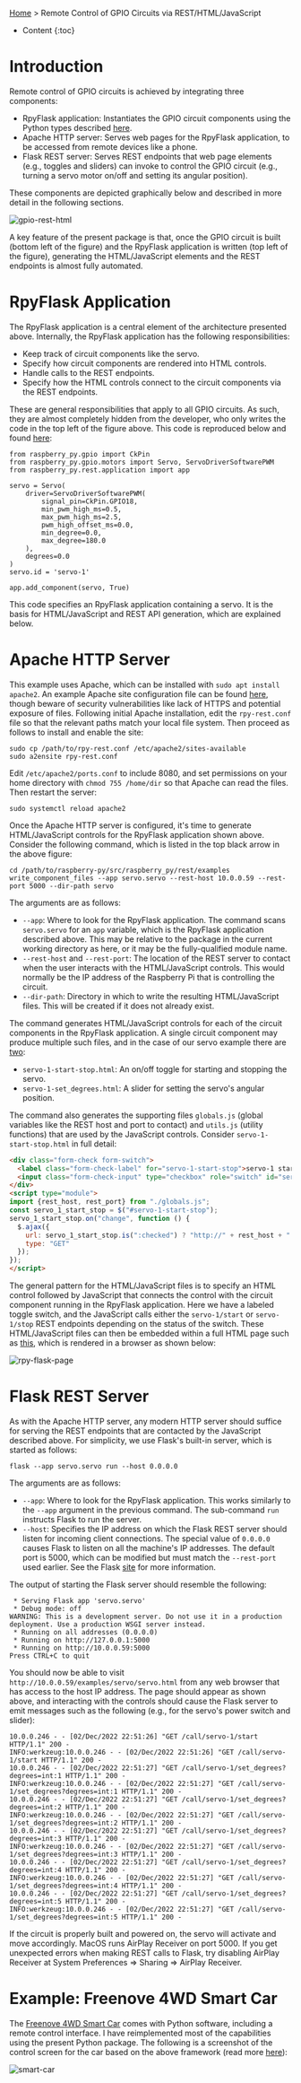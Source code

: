 [Home](index.md) > Remote Control of GPIO Circuits via REST/HTML/JavaScript
* Content
{:toc}

# Introduction
Remote control of GPIO circuits is achieved by integrating three components:
* RpyFlask application:  Instantiates the GPIO circuit components using the Python types described 
  [here](python-gpio.md).
* Apache HTTP server:  Serves web pages for the RpyFlask application, to be accessed from remote devices like a phone.
* Flask REST server:  Serves REST endpoints that web page elements (e.g., toggles and sliders) can invoke to control
the GPIO circuit (e.g., turning a servo motor on/off and setting its angular position).

These components are depicted graphically below and described in more detail in the following sections.

![gpio-rest-html](rpy-flask.png)

A key feature of the present package is that, once the GPIO circuit is built (bottom left of the figure) and the 
RpyFlask application is written (top left of the figure), generating the HTML/JavaScript elements and the REST endpoints
is almost fully automated.

# RpyFlask Application
The RpyFlask application is a central element of the architecture presented above. Internally, the RpyFlask application
has the following responsibilities:
* Keep track of circuit components like the servo.
* Specify how circuit components are rendered into HTML controls.
* Handle calls to the REST endpoints. 
* Specify how the HTML controls connect to the circuit components via the REST endpoints. 

These are general responsibilities that apply to all GPIO circuits. As such, they are almost completely hidden from the 
developer, who only writes the code in the top left of the figure above. This code is reproduced below and found 
[here](https://github.com/MatthewGerber/raspberry-py/blob/main/src/raspberry_py/rest/examples/servo/servo.py):
```
from raspberry_py.gpio import CkPin
from raspberry_py.gpio.motors import Servo, ServoDriverSoftwarePWM
from raspberry_py.rest.application import app

servo = Servo(
    driver=ServoDriverSoftwarePWM(
        signal_pin=CkPin.GPIO18,
        min_pwm_high_ms=0.5,
        max_pwm_high_ms=2.5,
        pwm_high_offset_ms=0.0,
        min_degree=0.0,
        max_degree=180.0
    ),
    degrees=0.0
)
servo.id = 'servo-1'

app.add_component(servo, True)
```
This code specifies an RpyFlask application containing a servo. It is the basis for HTML/JavaScript and REST API 
generation, which are explained below.

# Apache HTTP Server
This example uses Apache, which can be installed with `sudo apt install apache2`. An example Apache site configuration 
file can be found [here](rpy-rest.conf), though beware of security vulnerabilities like lack of HTTPS and potential 
exposure of files. Following initial Apache installation, edit the `rpy-rest.conf` file so that the relevant paths match 
your local file system. Then proceed as follows to install and enable the site:
   ```shell
   sudo cp /path/to/rpy-rest.conf /etc/apache2/sites-available
   sudo a2ensite rpy-rest.conf
   ```
Edit `/etc/apache2/ports.conf` to include 8080, and set permissions on your home directory with `chmod 755 /home/dir` so 
that Apache can read the files. Then restart the server:
```
sudo systemctl reload apache2
```
Once the Apache HTTP server is configured, it's time to generate HTML/JavaScript controls for the RpyFlask application 
shown above. Consider the following command, which is listed in the top black arrow in the above figure:
```shell
cd /path/to/raspberry-py/src/raspberry_py/rest/examples
write_component_files --app servo.servo --rest-host 10.0.0.59 --rest-port 5000 --dir-path servo
```
The arguments are as follows:
* `--app`:  Where to look for the RpyFlask application. The command scans `servo.servo` for an `app` variable, which is 
the RpyFlask application described above. This may be relative to the package in the current working directory as here, 
or it may be the fully-qualified module name.
* `--rest-host` and `--rest-port`:  The location of the REST server to contact when the user interacts with the 
HTML/JavaScript controls. This would normally be the IP address of the Raspberry Pi that is controlling the circuit.
* `--dir-path`:  Directory in which to write the resulting HTML/JavaScript files. This will be created if it does not 
already exist.

The command generates HTML/JavaScript controls for each of the circuit components in the RpyFlask application. A single 
circuit component may produce multiple such files, and in the case of our servo example there are
[two](https://github.com/MatthewGerber/raspberry-py/tree/main/src/raspberry_py/rest/examples/servo):
* `servo-1-start-stop.html`:  An on/off toggle for starting and stopping the servo.
* `servo-1-set_degrees.html`:  A slider for setting the servo's angular position.

The command also generates the supporting files `globals.js` (global variables like the REST host and port to contact)
and `utils.js` (utility functions) that are used by the JavaScript controls. Consider `servo-1-start-stop.html` in  full
detail:
```html
<div class="form-check form-switch">
  <label class="form-check-label" for="servo-1-start-stop">servo-1 start/stop</label>
  <input class="form-check-input" type="checkbox" role="switch" id="servo-1-start-stop"/>
</div>
<script type="module">
import {rest_host, rest_port} from "./globals.js";
const servo_1_start_stop = $("#servo-1-start-stop");
servo_1_start_stop.on("change", function () {
  $.ajax({
    url: servo_1_start_stop.is(":checked") ? "http://" + rest_host + ":" + rest_port + "/call/servo-1/start" : "http://" + rest_host + ":" + rest_port + "/call/servo-1/stop",
    type: "GET"
  });
});
</script>
```
The general pattern for the HTML/JavaScript files is to specify an HTML control followed by JavaScript that connects the 
control with the circuit component running in the RpyFlask application. Here we have a labeled toggle switch, and the
JavaScript calls either the `servo-1/start` or `servo-1/stop` REST endpoints depending on the status of the switch. 
These HTML/JavaScript files can then be embedded within a full HTML page such as 
[this](https://github.com/MatthewGerber/raspberry-py/blob/main/src/raspberry_py/rest/examples/servo/servo.html), which 
is rendered in a browser as shown below:

![rpy-flask-page](rpy-flask-page.png)

# Flask REST Server
As with the Apache HTTP server, any modern HTTP server should suffice for serving the REST endpoints that are contacted 
by the JavaScript described above. For simplicity, we use Flask's built-in server, which is started as follows:
```shell
flask --app servo.servo run --host 0.0.0.0
```
The arguments are as follows:
* `--app`:  Where to look for the RpyFlask application. This works similarly to the `--app` argument in the previous 
command. The sub-command `run` instructs Flask to run the server.
* `--host`:  Specifies the IP address on which the Flask REST server should listen for incoming client connections. The
special value of `0.0.0.0` causes Flask to listen on all the machine's IP addresses. The default port is 5000, which
can be modified but must match the `--rest-port` used earlier. See the Flask 
[site](https://flask.palletsprojects.com/) for more information.

The output of starting the Flask server should resemble the following:
```shell
 * Serving Flask app 'servo.servo'
 * Debug mode: off
WARNING: This is a development server. Do not use it in a production deployment. Use a production WSGI server instead.
 * Running on all addresses (0.0.0.0)
 * Running on http://127.0.0.1:5000
 * Running on http://10.0.0.59:5000
Press CTRL+C to quit
```
You should now be able to visit `http://10.0.0.59/examples/servo/servo.html` from any web browser that has access to the
host IP address. The page should appear as shown above, and interacting with the controls should cause the Flask server 
to emit messages such as the following (e.g., for the servo's power switch and slider):
```shell
10.0.0.246 - - [02/Dec/2022 22:51:26] "GET /call/servo-1/start HTTP/1.1" 200 -
INFO:werkzeug:10.0.0.246 - - [02/Dec/2022 22:51:26] "GET /call/servo-1/start HTTP/1.1" 200 -
10.0.0.246 - - [02/Dec/2022 22:51:27] "GET /call/servo-1/set_degrees?degrees=int:1 HTTP/1.1" 200 -
INFO:werkzeug:10.0.0.246 - - [02/Dec/2022 22:51:27] "GET /call/servo-1/set_degrees?degrees=int:1 HTTP/1.1" 200 -
10.0.0.246 - - [02/Dec/2022 22:51:27] "GET /call/servo-1/set_degrees?degrees=int:2 HTTP/1.1" 200 -
INFO:werkzeug:10.0.0.246 - - [02/Dec/2022 22:51:27] "GET /call/servo-1/set_degrees?degrees=int:2 HTTP/1.1" 200 -
10.0.0.246 - - [02/Dec/2022 22:51:27] "GET /call/servo-1/set_degrees?degrees=int:3 HTTP/1.1" 200 -
INFO:werkzeug:10.0.0.246 - - [02/Dec/2022 22:51:27] "GET /call/servo-1/set_degrees?degrees=int:3 HTTP/1.1" 200 -
10.0.0.246 - - [02/Dec/2022 22:51:27] "GET /call/servo-1/set_degrees?degrees=int:4 HTTP/1.1" 200 -
INFO:werkzeug:10.0.0.246 - - [02/Dec/2022 22:51:27] "GET /call/servo-1/set_degrees?degrees=int:4 HTTP/1.1" 200 -
10.0.0.246 - - [02/Dec/2022 22:51:27] "GET /call/servo-1/set_degrees?degrees=int:5 HTTP/1.1" 200 -
INFO:werkzeug:10.0.0.246 - - [02/Dec/2022 22:51:27] "GET /call/servo-1/set_degrees?degrees=int:5 HTTP/1.1" 200 -
```
If the circuit is properly built and powered on, the servo will activate and move accordingly. MacOS runs AirPlay 
Receiver on port 5000. If you get unexpected errors when making REST calls to Flask, try disabling AirPlay Receiver at 
System Preferences => Sharing => AirPlay Receiver.

# Example:  Freenove 4WD Smart Car
The [Freenove 4WD Smart Car](https://www.amazon.com/Freenove-Raspberry-Tracking-Avoidance-Ultrasonic/dp/B07YD2LT9D) 
comes with Python software, including a remote control interface. I have reimplemented most of the capabilities using 
the present Python package. The following is a screenshot of the control screen for the car based on the above 
framework (read more [here](smart-car.md)):

![smart-car](smart-car.png)
